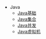 - Java
  - [Java基础](https://github.com/ZRainc/zrainc.github.io/blob/master/Java/Java%E5%9F%BA%E7%A1%80.md)
  - [Java集合](https://github.com/ZRainc/mall-learning/blob/master/docs/foreword/mall_foreword_02.md)
  - [Java并发](https://github.com/ZRainc/mall-learning/blob/master/docs/foreword/mall_foreword_02.md)
  - [Java虚拟机](https://github.com/ZRainc/mall-learning/blob/master/docs/foreword/mall_foreword_02.md)